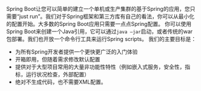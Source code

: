 Spring Boot让您可以简单的建立一个单机或生产集群的基于Spring的应用，您只需要“just run”。我们对于Spring框架和第三方库有自己的看法，你可以从最小化的配置开始。大多数的Spring Boot应用只需要一点点Spring配置。你可以使用Spring Boot来创建一个Java引用，它可以通过``java –jar``启动，或者传统的war包部署。我们也开放一个命令行工具来运行Spring scripts。我们的主要目标是：
- 为所有Spring开发者提供一个更快更广泛的入门体验
- 开箱即用，但随着需求修改默认配置
- 提供对于大型项目常用的大量非功能性特性（例如嵌入式服务，安全性，指标，运行状况检查，外部配置）
- 绝对不生成代码，也不需要XML配置。